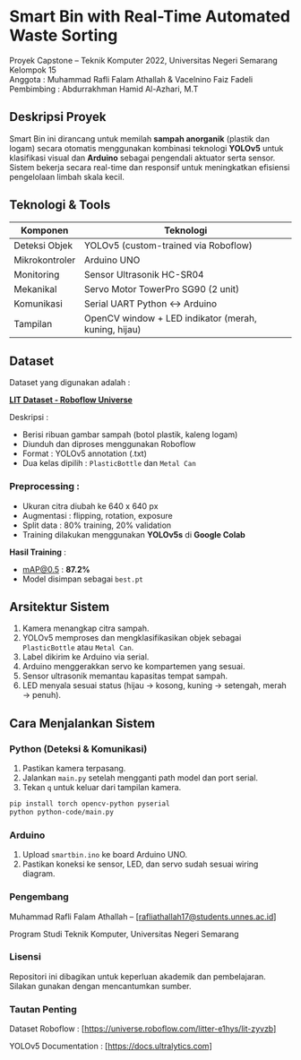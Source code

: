 # Smart Bin with Real-Time Automated Waste Sorting

Proyek Capstone – Teknik Komputer 2022, Universitas Negeri Semarang    
Kelompok 15  
Anggota    : Muhammad Rafli Falam Athallah & Vacelnino Faiz Fadeli  
Pembimbing : Abdurrakhman Hamid Al-Azhari, M.T


## Deskripsi Proyek

Smart Bin ini dirancang untuk memilah **sampah anorganik** (plastik dan logam) secara otomatis menggunakan kombinasi teknologi **YOLOv5** untuk klasifikasi visual dan **Arduino** sebagai pengendali aktuator serta sensor. Sistem bekerja secara real-time dan responsif untuk meningkatkan efisiensi pengelolaan limbah skala kecil.


## Teknologi & Tools

| Komponen         | Teknologi                                                                 |
|------------------|---------------------------------------------------------------------------|
| Deteksi Objek    | YOLOv5 (custom-trained via Roboflow)                                      |
| Mikrokontroler   | Arduino UNO                                                               |
| Monitoring       | Sensor Ultrasonik HC-SR04                                                 |
| Mekanikal        | Servo Motor TowerPro SG90 (2 unit)                                        |
| Komunikasi       | Serial UART Python ↔ Arduino                                              |
| Tampilan         | OpenCV window + LED indikator (merah, kuning, hijau)                      |


## Dataset

Dataset yang digunakan adalah :

**[LIT Dataset - Roboflow Universe](https://universe.roboflow.com/litter-e1hys/lit-zyvzb)**

Deskripsi :
- Berisi ribuan gambar sampah (botol plastik, kaleng logam)
- Diunduh dan diproses menggunakan Roboflow
- Format : YOLOv5 annotation (.txt)
- Dua kelas dipilih : `PlasticBottle` dan `Metal Can`

### Preprocessing :
- Ukuran citra diubah ke 640 x 640 px
- Augmentasi : flipping, rotation, exposure
- Split data : 80% training, 20% validation
- Training dilakukan menggunakan **YOLOv5s** di **Google Colab**

**Hasil Training** :
- mAP@0.5 : **87.2%**
- Model disimpan sebagai `best.pt`

## Arsitektur Sistem

1. Kamera menangkap citra sampah.
2. YOLOv5 memproses dan mengklasifikasikan objek sebagai `PlasticBottle` atau `Metal Can`.
3. Label dikirim ke Arduino via serial.
4. Arduino menggerakkan servo ke kompartemen yang sesuai.
5. Sensor ultrasonik memantau kapasitas tempat sampah.
6. LED menyala sesuai status (hijau → kosong, kuning → setengah, merah → penuh).

## Cara Menjalankan Sistem
### Python (Deteksi & Komunikasi)

1. Pastikan kamera terpasang.
2. Jalankan `main.py` setelah mengganti path model dan port serial.
3. Tekan `q` untuk keluar dari tampilan kamera.

```bash
pip install torch opencv-python pyserial
python python-code/main.py
```
### Arduino

1. Upload `smartbin.ino` ke board Arduino UNO.
2. Pastikan koneksi ke sensor, LED, dan servo sudah sesuai wiring diagram.

### Pengembang
Muhammad Rafli Falam Athallah – [rafliathallah17@students.unnes.ac.id]

Program Studi Teknik Komputer, Universitas Negeri Semarang

### Lisensi
Repositori ini dibagikan untuk keperluan akademik dan pembelajaran.
Silakan gunakan dengan mencantumkan sumber.

### Tautan Penting
Dataset Roboflow : [https://universe.roboflow.com/litter-e1hys/lit-zyvzb]

YOLOv5 Documentation : [https://docs.ultralytics.com]
